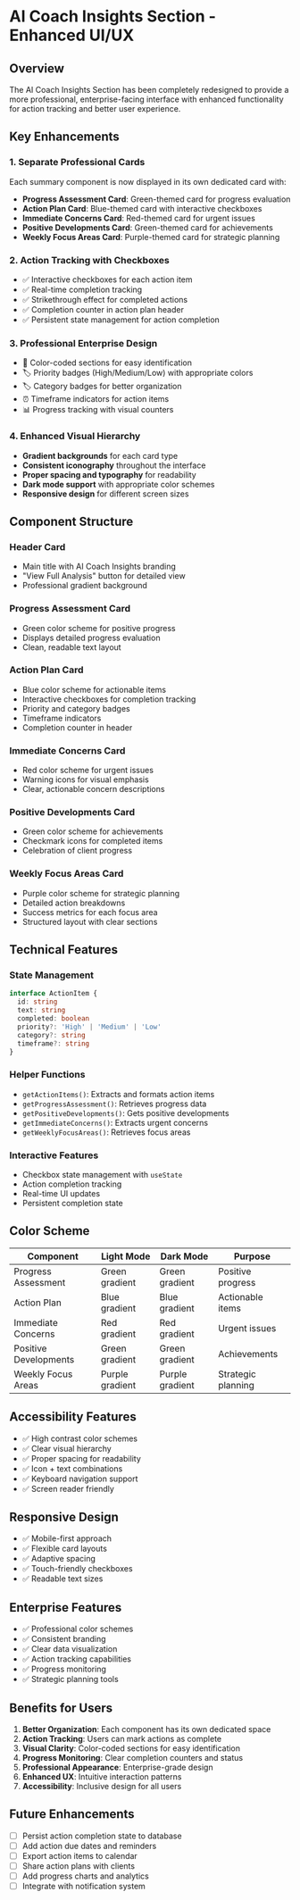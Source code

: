 # AI Coach Insights Section - Enhanced UI/UX

## Overview
The AI Coach Insights Section has been completely redesigned to provide a more professional, enterprise-facing interface with enhanced functionality for action tracking and better user experience.

## Key Enhancements

### 1. Separate Professional Cards
Each summary component is now displayed in its own dedicated card with:
- **Progress Assessment Card**: Green-themed card for progress evaluation
- **Action Plan Card**: Blue-themed card with interactive checkboxes
- **Immediate Concerns Card**: Red-themed card for urgent issues
- **Positive Developments Card**: Green-themed card for achievements
- **Weekly Focus Areas Card**: Purple-themed card for strategic planning

### 2. Action Tracking with Checkboxes
- ✅ Interactive checkboxes for each action item
- ✅ Real-time completion tracking
- ✅ Strikethrough effect for completed actions
- ✅ Completion counter in action plan header
- ✅ Persistent state management for action completion

### 3. Professional Enterprise Design
- 🎨 Color-coded sections for easy identification
- 🏷️ Priority badges (High/Medium/Low) with appropriate colors
- 🏷️ Category badges for better organization
- ⏰ Timeframe indicators for action items
- 📊 Progress tracking with visual counters

### 4. Enhanced Visual Hierarchy
- **Gradient backgrounds** for each card type
- **Consistent iconography** throughout the interface
- **Proper spacing and typography** for readability
- **Dark mode support** with appropriate color schemes
- **Responsive design** for different screen sizes

## Component Structure

### Header Card
- Main title with AI Coach Insights branding
- "View Full Analysis" button for detailed view
- Professional gradient background

### Progress Assessment Card
- Green color scheme for positive progress
- Displays detailed progress evaluation
- Clean, readable text layout

### Action Plan Card
- Blue color scheme for actionable items
- Interactive checkboxes for completion tracking
- Priority and category badges
- Timeframe indicators
- Completion counter in header

### Immediate Concerns Card
- Red color scheme for urgent issues
- Warning icons for visual emphasis
- Clear, actionable concern descriptions

### Positive Developments Card
- Green color scheme for achievements
- Checkmark icons for completed items
- Celebration of client progress

### Weekly Focus Areas Card
- Purple color scheme for strategic planning
- Detailed action breakdowns
- Success metrics for each focus area
- Structured layout with clear sections

## Technical Features

### State Management
```typescript
interface ActionItem {
  id: string
  text: string
  completed: boolean
  priority?: 'High' | 'Medium' | 'Low'
  category?: string
  timeframe?: string
}
```

### Helper Functions
- `getActionItems()`: Extracts and formats action items
- `getProgressAssessment()`: Retrieves progress data
- `getPositiveDevelopments()`: Gets positive developments
- `getImmediateConcerns()`: Extracts urgent concerns
- `getWeeklyFocusAreas()`: Retrieves focus areas

### Interactive Features
- Checkbox state management with `useState`
- Action completion tracking
- Real-time UI updates
- Persistent completion state

## Color Scheme

| Component | Light Mode | Dark Mode | Purpose |
|-----------|------------|-----------|---------|
| Progress Assessment | Green gradient | Green gradient | Positive progress |
| Action Plan | Blue gradient | Blue gradient | Actionable items |
| Immediate Concerns | Red gradient | Red gradient | Urgent issues |
| Positive Developments | Green gradient | Green gradient | Achievements |
| Weekly Focus Areas | Purple gradient | Purple gradient | Strategic planning |

## Accessibility Features

- ✅ High contrast color schemes
- ✅ Clear visual hierarchy
- ✅ Proper spacing for readability
- ✅ Icon + text combinations
- ✅ Keyboard navigation support
- ✅ Screen reader friendly

## Responsive Design

- ✅ Mobile-first approach
- ✅ Flexible card layouts
- ✅ Adaptive spacing
- ✅ Touch-friendly checkboxes
- ✅ Readable text sizes

## Enterprise Features

- ✅ Professional color schemes
- ✅ Consistent branding
- ✅ Clear data visualization
- ✅ Action tracking capabilities
- ✅ Progress monitoring
- ✅ Strategic planning tools

## Benefits for Users

1. **Better Organization**: Each component has its own dedicated space
2. **Action Tracking**: Users can mark actions as complete
3. **Visual Clarity**: Color-coded sections for easy identification
4. **Progress Monitoring**: Clear completion counters and status
5. **Professional Appearance**: Enterprise-grade design
6. **Enhanced UX**: Intuitive interaction patterns
7. **Accessibility**: Inclusive design for all users

## Future Enhancements

- [ ] Persist action completion state to database
- [ ] Add action due dates and reminders
- [ ] Export action items to calendar
- [ ] Share action plans with clients
- [ ] Add progress charts and analytics
- [ ] Integrate with notification system 